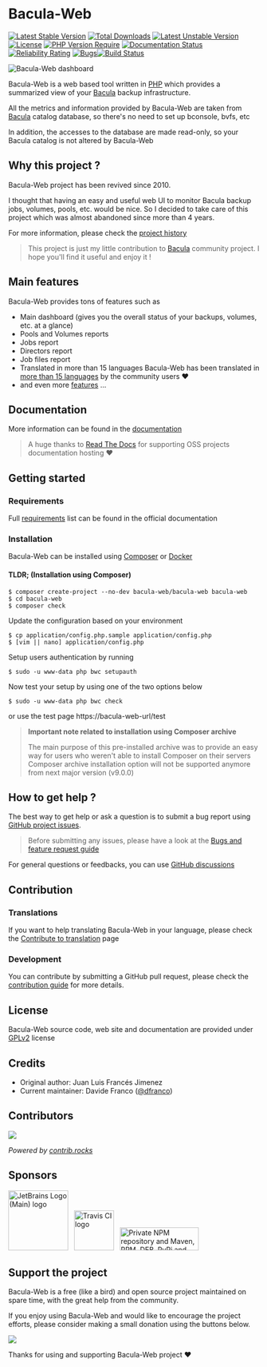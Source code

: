 # Bacula-Web

[![Latest Stable Version](http://poser.pugx.org/bacula-web/bacula-web/v)](https://packagist.org/packages/bacula-web/bacula-web) [![Total Downloads](http://poser.pugx.org/bacula-web/bacula-web/downloads)](https://packagist.org/packages/bacula-web/bacula-web) [![Latest Unstable Version](http://poser.pugx.org/bacula-web/bacula-web/v/unstable)](https://packagist.org/packages/bacula-web/bacula-web) [![License](http://poser.pugx.org/bacula-web/bacula-web/license)](https://packagist.org/packages/bacula-web/bacula-web) [![PHP Version Require](http://poser.pugx.org/bacula-web/bacula-web/require/php)](https://packagist.org/packages/bacula-web/bacula-web) [![Documentation Status](https://readthedocs.org/projects/bacula-web/badge/?version=latest)](http://docs.bacula-web.org/en/master/?badge=latest) [![Reliability Rating](https://sonarcloud.io/api/project_badges/measure?project=bacula-web_bacula-web&metric=reliability_rating)](https://sonarcloud.io/summary/new_code?id=bacula-web_bacula-web) [![Bugs](https://sonarcloud.io/api/project_badges/measure?project=bacula-web_bacula-web&metric=bugs)](https://sonarcloud.io/summary/new_code?id=bacula-web_bacula-web)[![Build Status](https://app.travis-ci.com/bacula-web/bacula-web.svg?branch=master)](https://app.travis-ci.com/bacula-web/bacula-web)

![Bacula-Web dashboard](https://www.bacula-web.org/bacula-web-dashboard.png)

Bacula-Web is a web based tool written in [PHP](https://php.net) which provides a summarized view of your [Bacula](https://www.bacula.org) backup infrastructure.

All the metrics and information provided by Bacula-Web are taken from [Bacula](https://www.bacula.org) catalog database, so there's no need to set up bconsole, bvfs, etc

In addition, the accesses to the database are made read-only, so your Bacula catalog is not altered by Bacula-Web

## Why this project ?

Bacula-Web project has been revived since 2010.

I thought that having an easy and useful web UI to monitor Bacula backup jobs, volumes, pools, etc. would be nice.
So I decided to take care of this project which was almost abandoned since more than 4 years.

For more information, please check the [project history](https://docs.bacula-web.org/en/latest/01_about/about.html#the-project-history)

> This project is just my little contribution to [Bacula](http://www.bacula.org) community project.
> I hope you'll find it useful and enjoy it !

## Main features

Bacula-Web provides tons of features such as

- Main dashboard (gives you the overall status of your backups, volumes, etc. at a glance)
- Pools and Volumes reports
- Jobs report
- Directors report
- Job files report
- Translated in more than 15 languages
  Bacula-Web has been translated in [more than 15 languages](https://www.transifex.com/bacula-web/public/) by the community users :heart:
- and even more [features](https://docs.bacula-web.org/en/latest/01_about/features.html) ...

## Documentation

More information can be found in the [documentation](https://docs.bacula-web.org)

> A huge thanks to [Read The Docs](https://readthedocs.org/) for supporting OSS projects documentation hosting :heart:

## Getting started

### Requirements

Full [requirements](https://docs.bacula-web.org/en/latest/02_install/requirements.html) list can be found in the official documentation

### Installation

Bacula-Web can be installed using [Composer](https://docs.bacula-web.org/en/latest/02_install/installcomposer.html#install-installcomposer) or [Docker](https://hub.docker.com/r/baculaweb/bacula-web)

#### TLDR; (Installation using Composer)

```shell
$ composer create-project --no-dev bacula-web/bacula-web bacula-web
$ cd bacula-web
$ composer check 
```

Update the configuration based on your environment

```shell
$ cp application/config.php.sample application/config.php
$ [vim || nano] application/config.php
```

Setup users authentication by running

```shell
$ sudo -u www-data php bwc setupauth
``` 

Now test your setup by using one of the two options below

```shell
$ sudo -u www-data php bwc check
```

or use the test page https://bacula-web-url/test

> **Important note related to installation using Composer archive**
> 
> The main purpose of this pre-installed archive was to provide an easy way for users who weren't able to install Composer on their servers
> Composer archive installation option will not be supported anymore from next major version (v9.0.0)

## How to get help ?

The best way to get help or ask a question is to submit a bug report using [GitHub project issues](https://github.com/bacula-web/bacula-web/issues).

> Before submitting any issues, please have a look at the [Bugs and feature request guide](https://docs.bacula-web.org/en/latest/03_get-help/support.html)

For general questions or feedbacks, you can use [GitHub discussions](https://github.com/bacula-web/bacula-web/discussions)

## Contribution

### Translations

If you want to help translating Bacula-Web in your language, please check the [Contribute to translation](http://docs.bacula-web.org/en/latest/04_contribute/translations.html) page

### Development

You can contribute by submitting a GitHub pull request, please check the [contribution guide](http://docs.bacula-web.org/en/latest/04_contribute/development.html) for more details.

## License

Bacula-Web source code, web site and documentation are provided under [GPLv2](https://github.com/bacula-web/bacula-web/blob/master/LICENSE) license

## Credits

- Original author: Juan Luis Francés Jimenez
- Current maintainer: Davide Franco ([@dfranco](https://github.com/dfranco))

## Contributors

<a href="https://github.com/bacula-web/bacula-web/graphs/contributors">
  <img src="https://contrib.rocks/image?repo=bacula-web/bacula-web" />
</a>

*Powered by [contrib.rocks](https://contrib.rocks)*

## Sponsors

<a href="https://jb.gg/OpenSourceSupport"><img src="https://resources.jetbrains.com/storage/products/company/brand/logos/jb_beam.svg" alt="JetBrains Logo (Main) logo" height="120"></a> &nbsp;
<a href="https://www.travis-ci.com"><img src="https://www.travis-ci.com/wp-content/uploads/2022/05/TravisCI-Full-Color.png" alt="Travis CI logo" height="80"></a> &nbsp;
<a href="https://packagecloud.io/"><img height="46" width="158" alt="Private NPM repository and Maven, RPM, DEB, PyPi and RubyGems Repository · packagecloud" src="https://packagecloud.io/images/packagecloud-badge.png" /></a>

## Support the project

Bacula-Web is a free (like a bird) and open source project maintained on spare time, with the great help from the community.

If you enjoy using Bacula-Web and would like to encourage the project efforts, please consider making a small donation using the buttons below.

<a href="https://www.buymeacoffee.com/baculaweb"><img src="https://img.buymeacoffee.com/button-api/?text=Support the project&emoji=&slug=baculaweb&button_colour=FFDD00&font_colour=000000&font_family=Inter&outline_colour=000000&coffee_colour=ffffff" /></a>

Thanks for using and supporting Bacula-Web project :heart:
